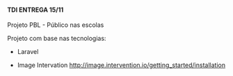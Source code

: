 #### TDI ENTREGA 15/11

Projeto PBL - Público nas escolas 

Projeto com base nas tecnologias:
+ Laravel

+ Image Intervation http://image.intervention.io/getting_started/installation